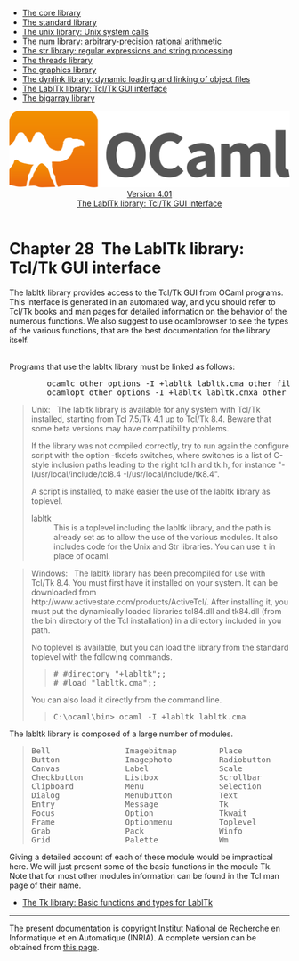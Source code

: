 <!-- ((! set title Manual !)) ((! set documentation !)) ((! set manual !)) ((! set nobreadcrumb !)) -->
<div class="manual content"><ul class="part_menu"><li><a href="core.html">The core library</a></li><li><a href="stdlib.html">The standard library</a></li><li><a href="libunix.html">The unix library: Unix system calls</a></li><li><a href="libnum.html">The num library: arbitrary-precision rational arithmetic</a></li><li><a href="libstr.html">The str library: regular expressions and string processing</a></li><li><a href="libthreads.html">The threads library</a></li><li><a href="libgraph.html">The graphics library</a></li><li><a href="libdynlink.html">The dynlink library: dynamic loading and linking of object files</a></li><li class="active"><a href="liblabltk.html">The LablTk library: Tcl/Tk GUI interface</a></li><li><a href="libbigarray.html">The bigarray library</a></li></ul><header><nav class="toc brand"><a class="brand" href="https://ocaml.org/"><img src="colour-logo-gray.svg" class="svg" alt="OCaml"></a></nav><nav class="toc"><div class="toc_version"><a href="/docs" id="version-select">Version 4.01</a></div><div class="toc_title"><a href="#">The LablTk library: Tcl/Tk GUI interface</a></div></nav></header>




<h1 class="chapter" id="sec476"><span>Chapter 28</span>&nbsp;&nbsp;The LablTk library: Tcl/Tk GUI interface</h1>
<p>The <span class="c007">labltk</span> library provides access to the Tcl/Tk GUI from
OCaml programs. This interface is generated in an automated way, and
you should refer to Tcl/Tk books and man pages for detailed
information on the behavior of the numerous functions. We also suggest
to use <span class="c007">ocamlbrowser</span> to see the types of the various functions, that
are the best documentation for the library itself.</p><p><br>
Programs that use the <span class="c007">labltk</span> library must be linked as follows:
</p><pre>        ocamlc <span class="c013">other options</span> -I +labltk labltk.cma <span class="c013">other files</span>
        ocamlopt <span class="c013">other options</span> -I +labltk labltk.cmxa <span class="c013">other files</span>
</pre><blockquote class="quote"><span class="c011">Unix:</span>&nbsp;&nbsp;
The <span class="c007">labltk</span> library is available for any system with Tcl/Tk installed,
starting from Tcl 7.5/Tk 4.1 up to Tcl/Tk 8.4. Beware that some beta
versions may have compatibility problems.<p>If the library was not compiled correctly, try to run again the
<span class="c007">configure</span> script with the option <span class="c007">-tkdefs</span> <span class="c013">switches</span>,
where <span class="c013">switches</span> is a list of C-style inclusion paths leading to
the right <span class="c007">tcl.h</span> and <span class="c007">tk.h</span>, for instance
<span class="c007">"-I/usr/local/include/tcl8.4 -I/usr/local/include/tk8.4"</span>.</p><p>A script is installed, to make easier the use of the <span class="c007">labltk</span>
library as toplevel.
</p><dl class="description"><dt class="dt-description">
<span class="c010">labltk</span></dt><dd class="dd-description">
This is a toplevel including the <span class="c007">labltk</span> library, and the path is
already set as to allow the use of the various modules. It also
includes code for the Unix and Str libraries. You can use it
in place of <span class="c007">ocaml</span>.
</dd></dl></blockquote><blockquote class="quote"><span class="c011">Windows:</span>&nbsp;&nbsp;
The <span class="c007">labltk</span> library has been precompiled for use with Tcl/Tk 8.4.
You must first have it installed on your system.
It can be downloaded from <br>
<span class="c007">http://www.activestate.com/products/ActiveTcl/</span>.
After installing it, you must put the dynamically loaded libraries
<span class="c007">tcl84.dll</span> and <span class="c007">tk84.dll</span> (from the <span class="c007">bin</span> directory of the Tcl
installation) in a directory included in you path.<p>No toplevel is available, but you can load the library from the
standard toplevel with the following commands.
</p><blockquote class="quote">
<pre># #directory "+labltk";;
# #load "labltk.cma";;
</pre></blockquote><p>
You can also load it directly from the command line.
</p><blockquote class="quote">
<pre>C:\ocaml\bin&gt; ocaml -I +labltk labltk.cma
</pre></blockquote></blockquote><p>The <span class="c007">labltk</span> library is composed of a large number of modules.
</p><blockquote class="quote">
<pre>Bell                Imagebitmap         Place
Button              Imagephoto          Radiobutton
Canvas              Label               Scale
Checkbutton         Listbox             Scrollbar
Clipboard           Menu                Selection
Dialog              Menubutton          Text
Entry               Message             Tk
Focus               Option              Tkwait
Frame               Optionmenu          Toplevel
Grab                Pack                Winfo
Grid                Palette             Wm
</pre></blockquote><p>Giving a detailed account of each of these module would be impractical
here. We will just present some of the basic functions in the module
<span class="c007">Tk</span>. Note that for most other modules information can be found in the
Tcl <span class="c007">man</span> page of their name.</p><ul class="ftoc2"><li class="li-links">
<a href="../../api/4.01/Tk.html">The <span class="c007">Tk</span> library: Basic functions and types for LablTk</a>
</li></ul>
<hr>





<div class="copyright">The present documentation is copyright Institut National de Recherche en Informatique et en Automatique (INRIA). A complete version can be obtained from <a href="http://caml.inria.fr/pub/docs/manual-ocaml/">this page</a>.</div></div>